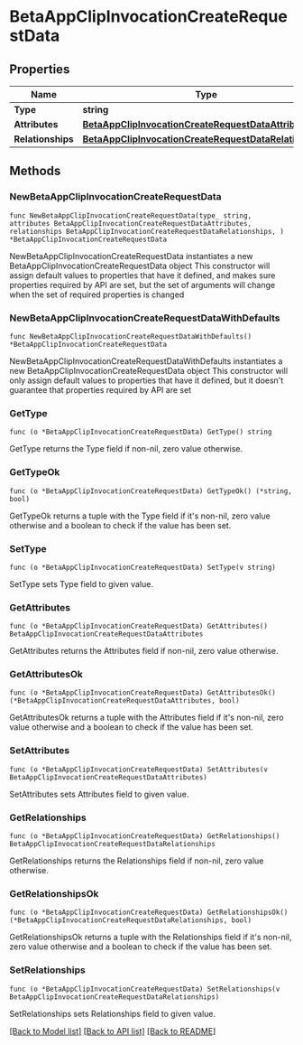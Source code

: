 # BetaAppClipInvocationCreateRequestData

## Properties

Name | Type | Description | Notes
------------ | ------------- | ------------- | -------------
**Type** | **string** |  | 
**Attributes** | [**BetaAppClipInvocationCreateRequestDataAttributes**](BetaAppClipInvocationCreateRequestDataAttributes.md) |  | 
**Relationships** | [**BetaAppClipInvocationCreateRequestDataRelationships**](BetaAppClipInvocationCreateRequestDataRelationships.md) |  | 

## Methods

### NewBetaAppClipInvocationCreateRequestData

`func NewBetaAppClipInvocationCreateRequestData(type_ string, attributes BetaAppClipInvocationCreateRequestDataAttributes, relationships BetaAppClipInvocationCreateRequestDataRelationships, ) *BetaAppClipInvocationCreateRequestData`

NewBetaAppClipInvocationCreateRequestData instantiates a new BetaAppClipInvocationCreateRequestData object
This constructor will assign default values to properties that have it defined,
and makes sure properties required by API are set, but the set of arguments
will change when the set of required properties is changed

### NewBetaAppClipInvocationCreateRequestDataWithDefaults

`func NewBetaAppClipInvocationCreateRequestDataWithDefaults() *BetaAppClipInvocationCreateRequestData`

NewBetaAppClipInvocationCreateRequestDataWithDefaults instantiates a new BetaAppClipInvocationCreateRequestData object
This constructor will only assign default values to properties that have it defined,
but it doesn't guarantee that properties required by API are set

### GetType

`func (o *BetaAppClipInvocationCreateRequestData) GetType() string`

GetType returns the Type field if non-nil, zero value otherwise.

### GetTypeOk

`func (o *BetaAppClipInvocationCreateRequestData) GetTypeOk() (*string, bool)`

GetTypeOk returns a tuple with the Type field if it's non-nil, zero value otherwise
and a boolean to check if the value has been set.

### SetType

`func (o *BetaAppClipInvocationCreateRequestData) SetType(v string)`

SetType sets Type field to given value.


### GetAttributes

`func (o *BetaAppClipInvocationCreateRequestData) GetAttributes() BetaAppClipInvocationCreateRequestDataAttributes`

GetAttributes returns the Attributes field if non-nil, zero value otherwise.

### GetAttributesOk

`func (o *BetaAppClipInvocationCreateRequestData) GetAttributesOk() (*BetaAppClipInvocationCreateRequestDataAttributes, bool)`

GetAttributesOk returns a tuple with the Attributes field if it's non-nil, zero value otherwise
and a boolean to check if the value has been set.

### SetAttributes

`func (o *BetaAppClipInvocationCreateRequestData) SetAttributes(v BetaAppClipInvocationCreateRequestDataAttributes)`

SetAttributes sets Attributes field to given value.


### GetRelationships

`func (o *BetaAppClipInvocationCreateRequestData) GetRelationships() BetaAppClipInvocationCreateRequestDataRelationships`

GetRelationships returns the Relationships field if non-nil, zero value otherwise.

### GetRelationshipsOk

`func (o *BetaAppClipInvocationCreateRequestData) GetRelationshipsOk() (*BetaAppClipInvocationCreateRequestDataRelationships, bool)`

GetRelationshipsOk returns a tuple with the Relationships field if it's non-nil, zero value otherwise
and a boolean to check if the value has been set.

### SetRelationships

`func (o *BetaAppClipInvocationCreateRequestData) SetRelationships(v BetaAppClipInvocationCreateRequestDataRelationships)`

SetRelationships sets Relationships field to given value.



[[Back to Model list]](../README.md#documentation-for-models) [[Back to API list]](../README.md#documentation-for-api-endpoints) [[Back to README]](../README.md)



